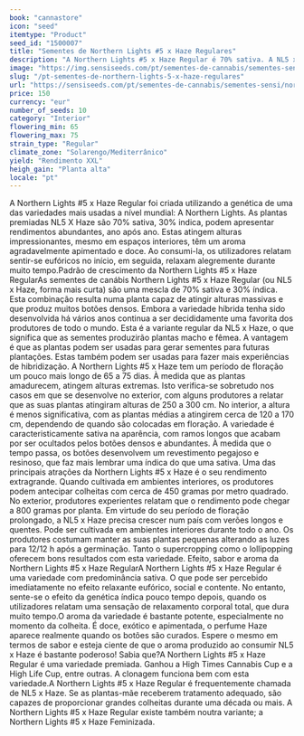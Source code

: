 ```yaml
---
book: "cannastore"
icon: "seed"
itemtype: "Product"
seed_id: "1500007"
title: "Sementes de Northern Lights #5 x Haze Regulares"
description: "A Northern Lights #5 x Haze Regular é 70% sativa. A NL5 x Haze produz grandes colheitas e tem um aroma doce e apimentado. O efeito é animado e relaxante."
image: "https://img.sensiseeds.com/pt/sementes-de-cannabis/sementes-sensi/northern-lights-5-x-haze-image.png"
slug: "/pt-sementes-de-northern-lights-5-x-haze-regulares"
url: "https://sensiseeds.com/pt/sementes-de-cannabis/sementes-sensi/northern-lights-5-x-haze?a_aid=cannastore"
price: 150
currency: "eur"
number_of_seeds: 10
category: "Interior"
flowering_min: 65
flowering_max: 75
strain_type: "Regular"
climate_zone: "Solarengo/Mediterrânico"
yield: "Rendimento XXL"
heigh_gain: "Planta alta"
locale: "pt"
---
```

A Northern Lights #5 x Haze Regular foi criada utilizando a genética de uma das variedades mais usadas a nível mundial: A Northern Lights. As plantas premiadas NL5 X Haze são 70% sativa, 30% indica, podem apresentar rendimentos abundantes, ano após ano. Estas atingem alturas impressionantes, mesmo em espaços interiores, têm um aroma agradavelmente apimentado e doce. Ao consumi-la, os utilizadores relatam sentir-se eufóricos no início, em seguida, relaxam alegremente durante muito tempo.Padrão de crescimento da Northern Lights #5 x Haze RegularAs sementes de canábis Northern Lights #5 x Haze Regular (ou NL5 x Haze, forma mais curta) são uma mescla de 70% sativa e 30% índica. Esta combinação resulta numa planta capaz de atingir alturas massivas e que produz muitos botões densos. Embora a variedade híbrida tenha sido desenvolvida há vários anos continua a ser decididamente uma favorita dos produtores de todo o mundo. Esta é a variante regular da NL5 x Haze, o que significa que as sementes produzirão plantas macho e fêmea. A vantagem é que as plantas podem ser usadas para gerar sementes para futuras plantações. Estas também podem ser usadas para fazer mais experiências de hibridização. A Northern Lights #5 x Haze tem um período de floração um pouco mais longo de 65 a 75 dias. À medida que as plantas amadurecem, atingem alturas extremas. Isto verifica-se sobretudo nos casos em que se desenvolve no exterior, com alguns produtores a relatar que as suas plantas atingiram alturas de 250 a 300 cm. No interior, a altura é menos significativa, com as plantas médias a atingirem cerca de 120 a 170 cm, dependendo de quando são colocadas em floração. A variedade é caracteristicamente sativa na aparência, com ramos longos que acabam por ser ocultados pelos botões densos e abundantes. À medida que o tempo passa, os botões desenvolvem um revestimento pegajoso e resinoso, que faz mais lembrar uma índica do que uma sativa. Uma das principais atrações da Northern Lights #5 x Haze é o seu rendimento extragrande. Quando cultivada em ambientes interiores, os produtores podem antecipar colheitas com cerca de 450 gramas por metro quadrado. No exterior, produtores experientes relatam que o rendimento pode chegar a 800 gramas por planta. Em virtude do seu período de floração prolongado, a NL5 x Haze precisa crescer num país com verões longos e quentes. Pode ser cultivada em ambientes interiores durante todo o ano. Os produtores costumam manter as suas plantas pequenas alterando as luzes para 12/12 h após a germinação. Tanto o supercropping como o lollipopping oferecem bons resultados com esta variedade. Efeito, sabor e aroma da Northern Lights #5 x Haze RegularA Northern Lights #5 x Haze Regular é uma variedade com predominância sativa. O que pode ser percebido imediatamente no efeito relaxante eufórico, social e contente. No entanto, sente-se o efeito da genética índica pouco tempo depois, quando os utilizadores relatam uma sensação de relaxamento corporal total, que dura muito tempo.O aroma da variedade é bastante potente, especialmente no momento da colheita. É doce, exótico e apimentada, o perfume Haze aparece realmente quando os botões são curados. Espere o mesmo em termos de sabor e esteja ciente de que o aroma produzido ao consumir NL5 x Haze é bastante poderoso! Sabia que?A Northern Lights #5 x Haze Regular é uma variedade premiada. Ganhou a High Times Cannabis Cup e a High Life Cup, entre outras. A clonagem funciona bem com esta variedade.A Northern Lights #5 x Haze Regular é frequentemente chamada de NL5 x Haze. Se as plantas-mãe receberem tratamento adequado, são capazes de proporcionar grandes colheitas durante uma década ou mais. A Northern Lights #5 x Haze Regular existe também noutra variante; a Northern Lights #5 x Haze Feminizada.

